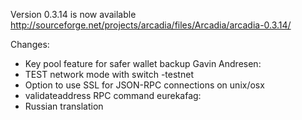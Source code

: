 Version 0.3.14 is now available
http://sourceforge.net/projects/arcadia/files/Arcadia/arcadia-0.3.14/

Changes:
* Key pool feature for safer wallet backup
Gavin Andresen:
* TEST network mode with switch -testnet
* Option to use SSL for JSON-RPC connections on unix/osx
* validateaddress RPC command
eurekafag:
* Russian translation
